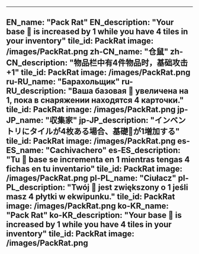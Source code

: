---

EN_name: "Pack Rat"
EN_description: "Your base 🔸 is increased by 1 while you have 4 tiles in your inventory"
tile_id: PackRat
image: /images/PackRat.png
zh-CN_name: "仓鼠"
zh-CN_description: "物品栏中有4件物品时，基础攻击+1"
tile_id: PackRat
image: /images/PackRat.png
ru-RU_name: "Барахольщик"
ru-RU_description: "Ваша базовая 🔸 увеличена на 1, пока в снаряжении находятся 4 карточки."
tile_id: PackRat
image: /images/PackRat.png
jp-JP_name: "収集家"
jp-JP_description: "インベントリにタイルが4枚ある場合、基礎🔸が1増加する"
tile_id: PackRat
image: /images/PackRat.png
es-ES_name: "Cachivachero"
es-ES_description: "Tu 🔸 base se incrementa en 1 mientras tengas 4 fichas en tu inventario"
tile_id: PackRat
image: /images/PackRat.png
pl-PL_name: "Ciułacz"
pl-PL_description: "Twój 🔸 jest zwiększony o 1 jeśli masz 4 płytki w ekwipunku."
tile_id: PackRat
image: /images/PackRat.png
ko-KR_name: "Pack Rat"
ko-KR_description: "Your base 🔸 is increased by 1 while you have 4 tiles in your inventory"
tile_id: PackRat
image: /images/PackRat.png
---